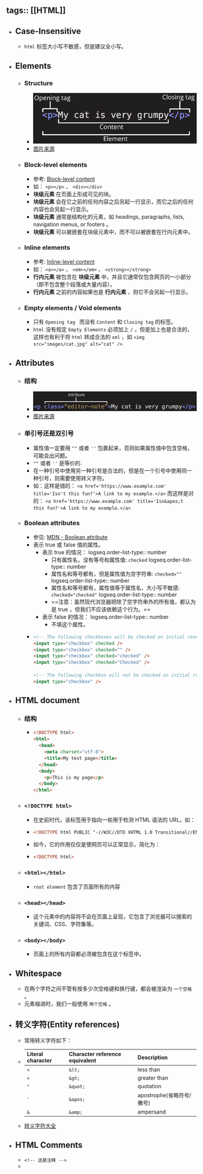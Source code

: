 tags:: [[HTML]]
---

- ## Case-Insensitive
	- `html` 标签大小写不敏感，但是建议全小写。
- ## Elements
	- ### Structure
		- ![grumpy-cat-small.png](../assets/grumpy-cat-small_1701182480611_0.png)
		- [图片来源](https://developer.mozilla.org/en-US/docs/Learn/HTML/Introduction_to_HTML/Getting_started)
	- ### Block-level elements
		- 参考: [Block-level content](https://developer.mozilla.org/en-US/docs/Web/HTML/Block-level_elements)
		- 如： `<p></p>` 、 `<div></div>`
		- **块级元素** 在页面上形成可见的块。
		- **块级元素** 会在它之前的任何内容之后另起一行显示，而它之后的任何内容也会另起一行显示。
		- **块级元素** 通常是结构化的元素，如 headings, paragraphs, lists, navigation menus, or footers 。
		- **块级元素** 可以被嵌套在块级元素中，而不可以被嵌套在行内元素中。
	- ### Inline elements
		- 参考: [Inline-level content](https://developer.mozilla.org/en-US/docs/Web/HTML/Inline_elements)
		- 如： `<a></a>` 、 `<em></em>` 、 `<strong></strong>`
		- **行内元素** 被包含在 **块级元素** 中，并且它通常仅包含网页的一小部分（即不包含整个段落或大量内容）。
		- **行内元素** 之前的内容如果也是 **行内元素** ，则它不会另起一行显示。
	- ### Empty elements / Void elements
		- 只有 `Opening tag ` 而没有 `Content` 和 `Closing tag` 的标签。
		- `html` 没有规定 `Empty Elements` 必须加上 `/` ，但是加上也是合法的，这样也有利于将 `html` 转成合法的 `xml` ，如 `<img src="images/cat.jpg" alt="cat" />`
- ## Attributes
	- ### 结构
		- ![grumpy-cat-attribute-small.png](../assets/grumpy-cat-attribute-small_1701182874107_0.png)
		- [图片来源](https://developer.mozilla.org/en-US/docs/Learn/HTML/Introduction_to_HTML/Getting_started)
	- ### 单引号还是双引号
		- 属性值一定要用 `""` 或者 `''` 包裹起来，否则如果属性值中包含空格，可能会出问题。
		- `""` 或者 `''` 是等价的.
		- 在一种引号中使用另一种引号是合法的，但是在一个引号中使用同一种引号，则需要使用转义字符。
		- 如：这样是错的： `<a href='https://www.example.com' title='Isn't this fun?'>A link to my example.</a>` 而这样是对的： `<a href='https://www.example.com' title='Isn&apos;t this fun?'>A link to my example.</a>`
	- ### Boolean attributes
		- 参见: [MDN - Boolean attribute](https://developer.mozilla.org/en-US/docs/Glossary/Boolean/HTML)
		- 表示 true 或 false 值的属性。
			- 表示 true 的情况：
			  logseq.order-list-type:: number
				- 只有属性名，没有等号和属性值: `checked`
				  logseq.order-list-type:: number
				- 属性名和等号都有，但是属性值为空字符串: `checked=""`
				  logseq.order-list-type:: number
				- 属性名和等号都有，属性值等于属性名，大小写不敏感: `checked="checked"`
				  logseq.order-list-type:: number
				- ==注意：虽然现代浏览器把除了空字符串外的所有值，都认为是 true ，但我们不应该依赖这个行为。==
			- 表示  false 的情况：
			  logseq.order-list-type:: number
				- 不填这个属性。
		- ``` html
		  <!-- The following checkboxes will be checked on initial rendering -->
		  <input type="checkbox" checked />
		  <input type="checkbox" checked="" />
		  <input type="checkbox" checked="checked" />
		  <input type="checkbox" checked="Checked" />
		  
		  <!-- The following checkbox will not be checked on initial rendering -->
		  <input type="checkbox" />
		  ```
- ## HTML document
	- ### 结构
		- ```html
		  <!DOCTYPE html>
		  <html>
		    <head>
		      <meta charset="utf-8">
		      <title>My test page</title>
		    </head>
		    <body>
		      <p>This is my page</p>
		    </body>
		  </html>
		  ```
	- ### `<!DOCTYPE html>`
		- 在史前时代，该标签用于指向一些用于检测 HTML 语法的 URL，如：
		- ```html
		  <!DOCTYPE html PUBLIC "-//W3C//DTD XHTML 1.0 Transitional//EN" "http://www.w3.org/TR/xhtml1/DTD/xhtml1-transitional.dtd">
		  ```
		- 如今，它的作用仅仅是使网页可以正常显示，简化为：
		- ```html
		  <!DOCTYPE html>
		  ```
	- ### `<html></html>`
		- `root element` 包含了页面所有的内容
	- ### `<head></head>`
		- 这个元素中的内容将不会在页面上呈现，它包含了浏览器可以搜索的关键词、CSS、字符集等。
	- ### `<body></body>`
		- 页面上的所有内容都必须被包含在这个标签中。
- ## Whitespace
	- 在两个字符之间不管有按多少次空格键和换行键，都会被渲染为 `一个空格` 。
	- 元素缩进时，我们一般使用 `两个空格` 。
- ## 转义字符(Entity references)
	- 常用转义字符如下：
	- | Literal character | Character reference equivalent | Description               |
	  | :---------------- | :----------------------------- | ------------------------- |
	  | `<`               | `&lt;`                         | less than                 |
	  | `>`               | `&gt;`                         | greater than              |
	  | `"`               | `&quot;`                       | quotation                 |
	  | `'`               | `&apos;`                       | apostrophe(省略符号/撇号) |
	  | `&`               | `&amp;`                        | ampersand                 |
	- [转义字符大全](https://en.wikipedia.org/wiki/List_of_XML_and_HTML_character_entity_references)
- ## HTML Comments
	- `<!-- 这是注释 -->`
	-